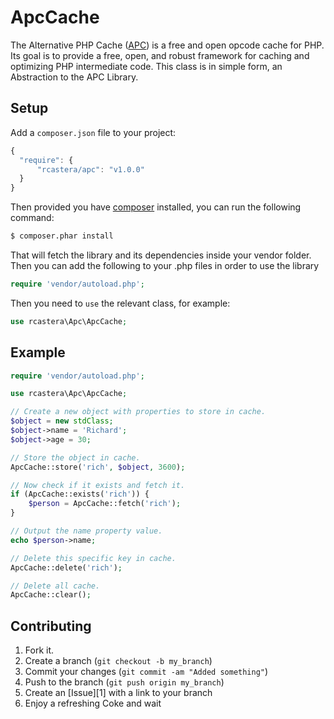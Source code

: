 ApcCache
=============

The Alternative PHP Cache ([APC](http://www.php.net/manual/en/book.apc.php)) is a free and open opcode cache for PHP.
Its goal is to provide a free, open, and robust framework for caching and optimizing PHP intermediate code. This class
is in simple form, an Abstraction to the APC Library.


## Setup ##

 Add a `composer.json` file to your project:

```javascript
{
  "require": {
      "rcastera/apc": "v1.0.0"
  }
}
```

Then provided you have [composer](http://getcomposer.org) installed, you can run the following command:

```bash
$ composer.phar install
```

That will fetch the library and its dependencies inside your vendor folder. Then you can add the following to your
.php files in order to use the library

```php
require 'vendor/autoload.php';
```

Then you need to `use` the relevant class, for example:

```php
use rcastera\Apc\ApcCache;
```

Example
-----------
```php
require 'vendor/autoload.php';

use rcastera\Apc\ApcCache;

// Create a new object with properties to store in cache.
$object = new stdClass;
$object->name = 'Richard';
$object->age = 30;

// Store the object in cache.
ApcCache::store('rich', $object, 3600);

// Now check if it exists and fetch it.
if (ApcCache::exists('rich')) {
    $person = ApcCache::fetch('rich');
}

// Output the name property value.
echo $person->name;

// Delete this specific key in cache.
ApcCache::delete('rich');

// Delete all cache.
ApcCache::clear();
```


Contributing
------------

1. Fork it.
2. Create a branch (`git checkout -b my_branch`)
3. Commit your changes (`git commit -am "Added something"`)
4. Push to the branch (`git push origin my_branch`)
5. Create an [Issue][1] with a link to your branch
6. Enjoy a refreshing Coke and wait
